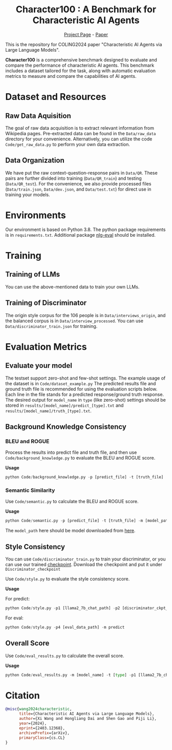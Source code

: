 <div align="center">
    <h1>Character100 : A Benchmark for Characteristic AI Agents</h1>
    <p>
      <a href="https://character100.github.io/">Project Page</a> - 
      <a href="https://arxiv.org/abs/2403.12368">Paper</a>
    </p>
</div>



This is the repository for COLING2024 paper "Characteristic AI Agents via Large Language Models". 

**Character100** is a comprehensive benchmark designed to evaluate and compare the performance of characteristic AI agents. This benchmark includes a dataset tailored for the task, along with automatic evaluation metrics to measure and compare the capabilities of AI agents.

# Dataset and Resources

## Raw Data Aquisition

The goal of raw data acquisition is to extract relevant information from Wikipedia pages. Pre-extracted data can be found in the `Data/raw_data` directory for your convenience. Alternatively, you can utilize the code `Code/get_raw_data.py` to perform your own data extraction.

## Data Organization

We have put the raw context-question-response pairs in `Data/QR`. These pairs are further divided into training (`Data/QR_train`) and testing (`Data/QR_test`). For the convenience, we also provide processed files (`Data/train.json`, `Data/dev.json`, and `Data/test.txt`) for direct use in training your models.

# Environments

Our environment is based on Python 3.8. The python package requirements is in `requirements.txt`. Additional package [nlg-eval](https://github.com/Maluuba/nlg-eval) should be installed.

# Training

## Training of LLMs

You can use the above-mentioned data to train your own LLMs.

## Training of Discriminator

The origin style corpus for the 106 people is in `Data/interviews_origin`, and the balanced corpus is in `Data/interview_processed`. You can use `Data/discriminator_train.json` for training.

# Evaluation Metrics

## Evaluate your model

The testset support zero-shot and few-shot settings. The example usage of the dataset is in `Code/dataset_example.py` The predicted results file and ground truth file is recommended for using the evaluation scripts below. Each line in the file stands for a predicted response/ground truth response. The desired output for `model_name` in `type` (like zero-shot) settings should be stored in `results/[model_name]/predict_[type].txt` and `results/[model_name]/truth_[type].txt`.

## Background Knowledge Consistency

### BLEU and ROGUE

Process the results into predict file and truth file, and then use `Code/background_knowledge.py` to evaluate the BLEU and ROGUE score.

**Usage**

```python
python Code/background_knowledge.py -p [predict_file] -t [truth_file]
```

### Semantic Similarity

Use `Code/semantic.py` to calculate the BLEU and ROGUE score.

**Usage**

```python
python Code/semantic.py -p [predict_file] -t [truth_file] -m [model_path]
```

The `model_path` here should be model downloaded from [here](https://huggingface.co/sentence-transformers/all-MiniLM-L6-v2).

## Style Consistency

You can use `Code/discriminator_train.py` to train your discriminator, or you can use our trained [checkpoint](https://drive.google.com/drive/folders/1eQTA1-sp_bgFXWUHuYodvWcXrHQLiQph?usp=sharing). Download the checkpoint and put it under `Discriminator_checkpoint`

Use `Code/style.py` to evaluate the style consistency score.

**Usage**

For predict:

```python
python Code/style.py -p1 [llama2_7b_chat_path] -p2 [discriminator_ckpt_path] -m predict -p4 [eval_data_path]
```

For eval:

```python
python Code/style.py -p4 [eval_data_path] -m predict 
```

## Overall Score
Use `Code/eval_results.py` to calculate the overall score.

**Usage**
```python
python Code/eval_results.py -m [model_name] -t [type] -p1 [llama2_7b_chat_path]
```


# Citation
```bibtex
@misc{wang2024characteristic,
      title={Characteristic AI Agents via Large Language Models}, 
      author={Xi Wang and Hongliang Dai and Shen Gao and Piji Li},
      year={2024},
      eprint={2403.12368},
      archivePrefix={arXiv},
      primaryClass={cs.CL}
}
```
